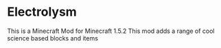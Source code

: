 Electrolysm
===========
This is a Minecraft Mod for Minecraft 1.5.2
This mod adds a range of cool science based blocks and items